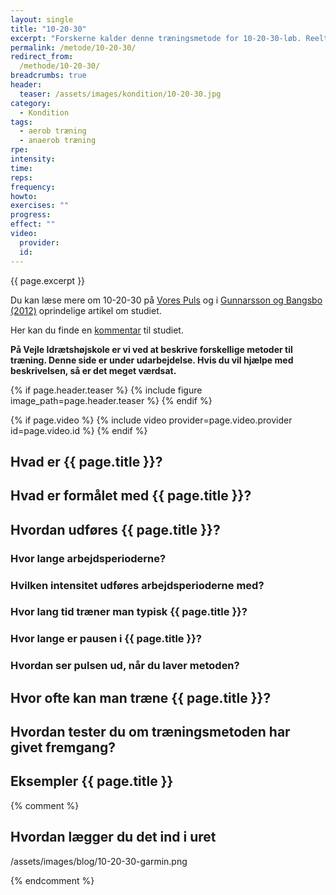 ```yaml
---
layout: single
title: "10-20-30"
excerpt: "Forskerne kalder denne træningsmetode for 10-20-30-løb. Reelt løber du 30-20-10. 30 sekunders jogging, 20 sekunder i moderat tempo og 10 sekunders sprint."
permalink: /metode/10-20-30/
redirect_from:
  /methode/10-20-30/
breadcrumbs: true
header:
  teaser: /assets/images/kondition/10-20-30.jpg
category:
  - Kondition
tags:
  - aerob træning
  - anaerob træning
rpe:
intensity:
time:
reps:
frequency:
howto:
exercises: ""
progress:
effect: ""
video:
  provider:
  id:
---
```


{{ page.excerpt }}

Du kan læse mere om 10-20-30 på [Vores Puls](https://vorespuls.dk/loeb/artikler/saadan-loeber-du-10-20-30-loeb) og i [Gunnarsson og Bangsbo (2012)](https://jap.physiology.org/content/113/1/16.full.pdf+html) oprindelige artikel om studiet.

Her kan du finde en [kommentar](https://www.scienceofrunning.com/2012/05/10-20-30-workout-research-flaws-and-why.html) til studiet.

**På Vejle Idrætshøjskole er vi ved at beskrive forskellige metoder til træning. Denne side er under udarbejdelse. Hvis du vil hjælpe med beskrivelsen, så er det meget værdsat.**

{% if page.header.teaser %}
  {% include figure image_path=page.header.teaser %}
{% endif %}

{% if page.video %}
  {% include video provider=page.video.provider id=page.video.id %}
{% endif %}

## Hvad er {{ page.title }}?

## Hvad er formålet med {{ page.title }}?

## Hvordan udføres {{ page.title }}?

### Hvor lange arbejdsperioderne?

### Hvilken intensitet udføres arbejdsperioderne med?

### Hvor lang tid træner man typisk {{ page.title }}?

### Hvor lange er pausen i {{ page.title }}?

### Hvordan ser pulsen ud, når du laver metoden?

## Hvor ofte kan man træne {{ page.title }}?

## Hvordan tester du om træningsmetoden har givet fremgang?

## Eksempler {{ page.title }}

{% comment %}
## Hvordan lægger du det ind i uret

/assets/images/blog/10-20-30-garmin.png


{% endcomment %}

